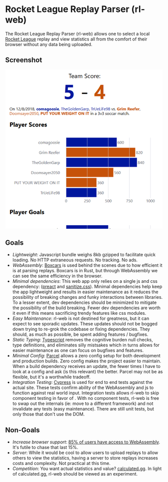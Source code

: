 # Rocket League Replay Parser (rl-web)

The Rocket League Replay Parser (rl-web) allows one to select a local [Rocket League](https://www.rocketleague.com/) replay and view statistics all from the comfort of their browser without any data being uploaded.

## Screenshot

![Screenshot of web page](assets/rl-web-screenshot.png?raw=true)

## Goals

- *Lightweight*: Javascript bundle weighs 8kb gzipped to facilitate quick loading. No HTTP extraneous requests. No tracking. No ads.
- *WebAssembly*: [Boxcars](https://github.com/nickbabcock/boxcars) is used behind the scenes due to how efficient it is at parsing replays. Boxcars is in Rust, but through WebAssembly we can see the same efficiency in the browser.
- *Minimal dependencies*: This web app only relies on a single js and css dependency: ([preact](https://preactjs.com/) and [sanitize.css](https://csstools.github.io/sanitize.css/)). Minimal dependencies help keep the app lightweight and results in easier maintenance as it reduces the possibility of breaking changes and funky interactions between libraries. To a lesser extent, dev dependencies should be minimized to mitigate the possibility of the build breaking. Fewer dev dependencies are worth it even if this means sacrificing trendy features like css modules.
- *Easy Maintenance*: rl-web is not destined for greatness, but it can expect to see sporadic updates. These updates should not be bogged down trying to re-grok the codebase or fixing dependencies. They should, as much as possible, be spent adding features / bugfixes.
- *Static Typing*: [Typescript](https://www.typescriptlang.org/) removes the cognitive burden null checks, type definitions, and eliminates silly mistsakes which in turns allows for easier maintenance as one can focus on bugfixes and features.
- *Minimal Config*: [Parcel](https://parceljs.org/) allows a zero config setup for both development and production builds. Zero config makes the project easier to maintain. When a build dependency receives an update, the fewer times I have to look at a config and ask (is this relevant) the better. Parcel may not be as flexible, but it's a worthwhile tradeoff.
- *Integration Testing*: [Cypress](https://www.cypress.io/) is used for end to end tests against the actual site. These tests confirm ability of the WebAssembly and js to function against real world input. Integration tests allows rl-web to skip component testing in favor of . With no component tests, rl-web is free to swap out the internals (ie: move to a different framework) and not invalidate any tests (easy maintenance). There are still unit tests, but only those that don't use the DOM.

## Non-Goals

- *Increase browser support*: [85% of users have access to WebAssembly](https://caniuse.com/#feat=wasm). It's futile to chase that last 15%.
- *Server*: While it would be cool to allow users to upload replays to allow others to view the statistics, having a server to store replays increases costs and complexity. Not practical at this time.
- *Competition*: You want actual statistics and value? [calculated.gg](https://calculated.gg/). In light of calculated.gg, rl-web should be viewed as an experiment.
